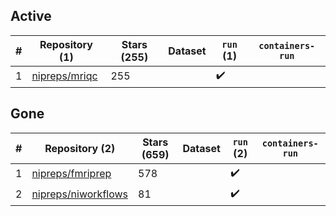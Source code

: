 ## Active
| # | Repository (1) | Stars (255) | Dataset | `run` (1) | `containers-run` |
| --- | --- | --- | --- | --- | --- |
| 1 | [nipreps/mriqc](https://github.com/nipreps/mriqc) | 255 |  | :heavy_check_mark: |  |

## Gone
| # | Repository (2) | Stars (659) | Dataset | `run` (2) | `containers-run` |
| --- | --- | --- | --- | --- | --- |
| 1 | [nipreps/fmriprep](https://github.com/nipreps/fmriprep) | 578 |  | :heavy_check_mark: |  |
| 2 | [nipreps/niworkflows](https://github.com/nipreps/niworkflows) | 81 |  | :heavy_check_mark: |  |
